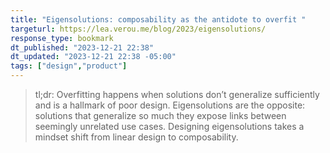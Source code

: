 ```yaml
---
title: "Eigensolutions: composability as the antidote to overfit "
targeturl: https://lea.verou.me/blog/2023/eigensolutions/
response_type: bookmark
dt_published: "2023-12-21 22:38"
dt_updated: "2023-12-21 22:38 -05:00"
tags: ["design","product"]
---
```


> tl;dr: Overfitting happens when solutions don’t generalize sufficiently and is a hallmark of poor design. Eigensolutions are the opposite: solutions that generalize so much they expose links between seemingly unrelated use cases. Designing eigensolutions takes a mindset shift from linear design to composability.

